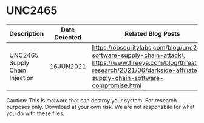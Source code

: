 # UNC2465


| Description                    | Date Detected | Related Blog Posts                                           | URL                                                          | MD5                                     | SHA1                                            | SHA256                                                       |
| ------------------------------ | ------------- | ------------------------------------------------------------ | ------------------------------------------------------------ | --------------------------------------- | ----------------------------------------------- | ------------------------------------------------------------ |
| UNC2465 Supply Chain Injection | 16JUN2021     | https://obscuritylabs.com/blog/unc2465-software-supply-chain-attack/; https://www.fireeye.com/blog/threat-research/2021/06/darkside-affiliate-supply-chain-software-compromise.html | Orginally served up from here: https[:]//www[.]cctvsecuritypros[.]com/content/pages/software/06212019-General-SMARTPSS-Win32-ChnEng-IS.zip Contains EXE: SMARTPSS-Win32_ChnEng_IS_V2.002.0000007.0.R.181023-General.exe Drops Files (See: https://www.joesandbox.com/analysis/432180/0/html) | (Exe): b540b8a341c20dced4bad4e568b4cbf9 | (Exe): 9a9742f9465375de68386c73b5386d54f25b5353 | (Exe): bfc7b4a2923415ebe1fe910a0e1c25bdf501309f3c0857f5b0d6fd5d67d25c72 |

Caution: This is malware that can destroy your system. For research purposes only. Download at your own risk. We are not responsbile for what you do with these files.



